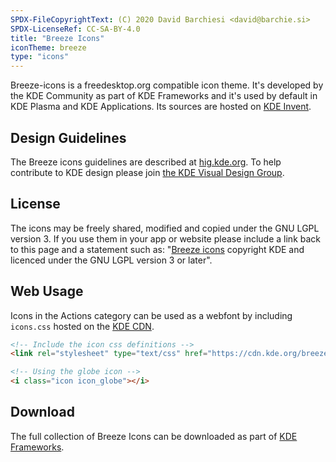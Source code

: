 ```yaml
---
SPDX-FileCopyrightText: (C) 2020 David Barchiesi <david@barchie.si>
SPDX-LicenseRef: CC-SA-BY-4.0
title: "Breeze Icons"
iconTheme: breeze
type: "icons"
---
```


Breeze-icons is a freedesktop.org compatible icon theme. It's developed by the KDE Community as part of KDE Frameworks and it's used by default in KDE Plasma and KDE Applications.
Its sources are hosted on [KDE Invent](https://invent.kde.org/frameworks/breeze-icons).

## Design Guidelines
The Breeze icons guidelines are described at [hig.kde.org](https://hig.kde.org).  To help contribute to KDE design please join [the KDE Visual Design Group](https://community.kde.org/Get_Involved/design).

## License
The icons may be freely shared, modified and copied under the GNU LGPL version 3.  If you use them in your app or website please include a link back to this page and a statement such as:
"[Breeze icons](https://api.kde.org/frameworks/breeze-icons/html/index.html) copyright KDE and licenced under the GNU LGPL version 3 or later".

## Web Usage
Icons in the Actions category can be used as a webfont by including `icons.css` hosted on the [KDE CDN](https://cdn.kde.org/breeze-icons/).

```html
<!-- Include the icon css definitions -->
<link rel="stylesheet" type="text/css" href="https://cdn.kde.org/breeze-icons/icons.css">

<!-- Using the globe icon -->
<i class="icon icon_globe"></i>
```

## Download
The full collection of Breeze Icons can be downloaded as part of [KDE Frameworks](https://download.kde.org/stable/frameworks/).
